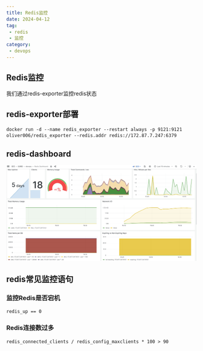 ```yaml
---
title: Redis监控
date: 2024-04-12
tag:
 - redis
 - 监控
category:
 - devops
---
```


<!-- more -->

## Redis监控

我们通过redis-exporter监控redis状态

## redis-exporter部署

```shell
docker run -d --name redis_exporter --restart always -p 9121:9121 oliver006/redis_exporter --redis.addr redis://172.87.7.247:6379
```

## redis-dashboard

![redis-dashboard](./images/redis-dashboard.png)

## redis常见监控语句

### 监控Redis是否宕机

```promQL
redis_up == 0
```

### Redis连接数过多

```promQL
redis_connected_clients / redis_config_maxclients * 100 > 90
```